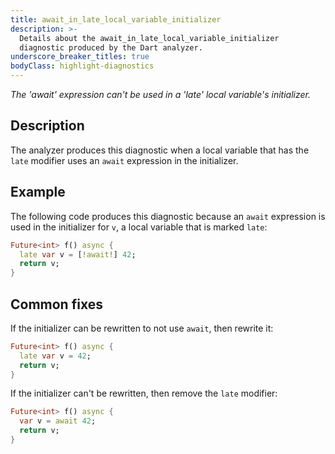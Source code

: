```yaml
---
title: await_in_late_local_variable_initializer
description: >-
  Details about the await_in_late_local_variable_initializer
  diagnostic produced by the Dart analyzer.
underscore_breaker_titles: true
bodyClass: highlight-diagnostics
---
```


_The 'await' expression can't be used in a 'late' local variable's initializer._

## Description

The analyzer produces this diagnostic when a local variable that has the
`late` modifier uses an `await` expression in the initializer.

## Example

The following code produces this diagnostic because an `await` expression
is used in the initializer for `v`, a local variable that is marked `late`:

```dart
Future<int> f() async {
  late var v = [!await!] 42;
  return v;
}
```

## Common fixes

If the initializer can be rewritten to not use `await`, then rewrite it:

```dart
Future<int> f() async {
  late var v = 42;
  return v;
}
```

If the initializer can't be rewritten, then remove the `late` modifier:

```dart
Future<int> f() async {
  var v = await 42;
  return v;
}
```
